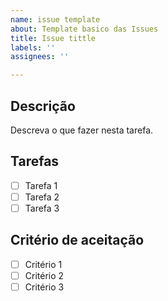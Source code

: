 ```yaml
---
name: issue template
about: Template basico das Issues
title: Issue tittle
labels: ''
assignees: ''

---
```


## Descrição

Descreva o que fazer nesta tarefa.

## Tarefas

- [ ] Tarefa 1
- [ ] Tarefa 2
- [ ] Tarefa 3

## Critério de aceitação

- [ ] Critério 1
- [ ] Critério 2
- [ ] Critério 3
